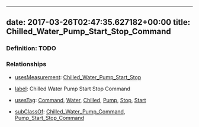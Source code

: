 
---
date: 2017-03-26T02:47:35.627182+00:00
title: Chilled_Water_Pump_Start_Stop_Command
---
### Definition: TODO

### Relationships

* [usesMeasurement](https://brickschema.org/schema/1.0/BrickFrame#usesMeasurement): [Chilled_Water_Pump_Start_Stop](https://brickschema.org/schema/1.0/Brick#Chilled_Water_Pump_Start_Stop)

* [label](http://www.w3.org/2000/01/rdf-schema#label): Chilled Water Pump Start Stop Command

* [usesTag](https://brickschema.org/schema/1.0/BrickFrame#usesTag): [Command](https://brickschema.org/schema/1.0/BrickTag#Command), [Water](https://brickschema.org/schema/1.0/BrickTag#Water), [Chilled](https://brickschema.org/schema/1.0/BrickTag#Chilled), [Pump](https://brickschema.org/schema/1.0/BrickTag#Pump), [Stop](https://brickschema.org/schema/1.0/BrickTag#Stop), [Start](https://brickschema.org/schema/1.0/BrickTag#Start)

* [subClassOf](http://www.w3.org/2000/01/rdf-schema#subClassOf): [Chilled_Water_Pump_Command](https://brickschema.org/schema/1.0/Brick#Chilled_Water_Pump_Command), [Pump_Start_Stop_Command](https://brickschema.org/schema/1.0/Brick#Pump_Start_Stop_Command)
